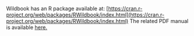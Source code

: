 Wildbook has an R package available at: [https://cran.r-project.org/web/packages/RWildbook/index.html](https://cran.r-project.org/web/packages/RWildbook/index.html)
The related PDF manual is available [here.](https://cran.r-project.org/web/packages/RWildbook/RWildbook.pdf)